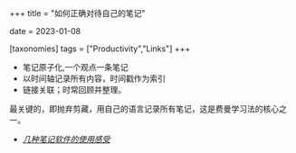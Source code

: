 +++
title = "如何正确对待自己的笔记"

date = 2023-01-08

[taxonomies]
tags = ["Productivity","Links"]
+++ 
- 笔记原子化,一个观点一条笔记  
- 以时间轴记录所有内容，时间戳作为索引  
- 链接关联；时常回顾并整理。  

最关键的，即抛弃剪藏，用自己的语言记录所有笔记，这是费曼学习法的核心之一。

- *[几种笔记软件的使用感受](https://imzm.im/note-taking-apps/)*
<!-- more -->